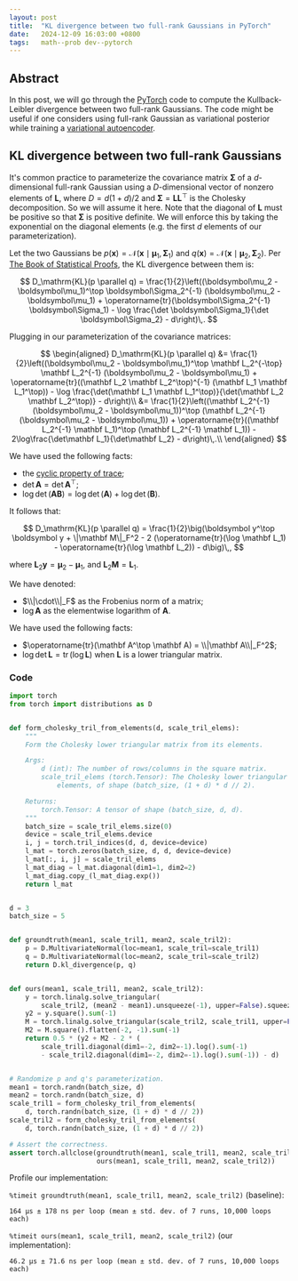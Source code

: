 ```yaml
---
layout: post
title:  "KL divergence between two full-rank Gaussians in PyTorch"
date:   2024-12-09 16:03:00 +0800
tags:   math--prob dev--pytorch
---
```


## Abstract

In this post, we will go through the [PyTorch][torch] code to compute the Kullback-Leibler divergence between two full-rank Gaussians.
The code might be useful if one considers using full-rank Gaussian as variational posterior while training a [variational autoencoder][vae].

[torch]: https://pytorch.org/
[vae]: https://arxiv.org/abs/1312.6114

## KL divergence between two full-rank Gaussians

It's common practice to parameterize the covariance matrix $\boldsymbol\Sigma$ of a $d$-dimensional full-rank Gaussian using a $D$-dimensional vector of nonzero elements of $\mathbf L$, where $D = d(1+d)/2$ and $\boldsymbol\Sigma = \mathbf L \mathbf L^\top$ is the Cholesky decomposition.
So we will assume it here.
Note that the diagonal of $\mathbf L$ must be positive so that $\boldsymbol\Sigma$ is positive definite.
We will enforce this by taking the exponential on the diagonal elements (e.g. the first $d$ elements of our parameterization).

Let the two Gaussians be $p(\boldsymbol x) = \mathcal N(\boldsymbol x \mid \boldsymbol\mu_1, \boldsymbol\Sigma_1)$ and $q(\boldsymbol x) = \mathcal N(\boldsymbol x \mid \boldsymbol\mu_2, \boldsymbol\Sigma_2)$.
Per [The Book of Statistical Proofs][mvn-kl], the KL divergence between them is:

$$
D_\mathrm{KL}(p \parallel q) = \frac{1}{2}\left((\boldsymbol\mu_2 - \boldsymbol\mu_1)^\top \boldsymbol\Sigma_2^{-1} (\boldsymbol\mu_2 - \boldsymbol\mu_1) + \operatorname{tr}(\boldsymbol\Sigma_2^{-1} \boldsymbol\Sigma_1) - \log \frac{\det \boldsymbol\Sigma_1}{\det \boldsymbol\Sigma_2} - d\right)\,.
$$

Plugging in our parameterization of the covariance matrices:

$$
\begin{aligned}
    D_\mathrm{KL}(p \parallel q)
    &= \frac{1}{2}\left((\boldsymbol\mu_2 - \boldsymbol\mu_1)^\top \mathbf L_2^{-\top} \mathbf L_2^{-1} (\boldsymbol\mu_2 - \boldsymbol\mu_1) + \operatorname{tr}((\mathbf L_2 \mathbf L_2^\top)^{-1} (\mathbf L_1 \mathbf L_1^\top)) - \log \frac{\det(\mathbf L_1 \mathbf L_1^\top)}{\det(\mathbf L_2 \mathbf L_2^\top)} - d\right)\\
    &= \frac{1}{2}\left((\mathbf L_2^{-1} (\boldsymbol\mu_2 - \boldsymbol\mu_1))^\top (\mathbf L_2^{-1} (\boldsymbol\mu_2 - \boldsymbol\mu_1)) + \operatorname{tr}((\mathbf L_2^{-1} \mathbf L_1)^\top (\mathbf L_2^{-1} \mathbf L_1)) - 2\log\frac{\det\mathbf L_1}{\det\mathbf L_2} - d\right)\,.\\
\end{aligned}
$$

We have used the following facts:

- the [cyclic property of trace][trace-cyclic];
- $\det \mathbf A = \det \mathbf A^\top$;
- $\log\det (\mathbf A \mathbf B) = \log\det(\mathbf A) + \log\det(\mathbf B)$.

It follows that:

$$
D_\mathrm{KL}(p \parallel q) = \frac{1}{2}\big(\boldsymbol y^\top \boldsymbol y + \|\mathbf M\|_F^2 - 2 (\operatorname{tr}(\log \mathbf L_1) - \operatorname{tr}(\log \mathbf L_2)) - d\big)\,,
$$

where $\mathbf L_2 \boldsymbol y = \boldsymbol\mu_2 - \boldsymbol\mu_1$, and $\mathbf L_2 \mathbf M = \mathbf L_1$.

We have denoted:

- $\\|\cdot\\|_F$ as the Frobenius norm of a matrix;
- $\log \mathbf A$ as the elementwise logarithm of $\mathbf A$.

We have used the following facts:

- $\operatorname{tr}(\mathbf A^\top \mathbf A) = \\|\mathbf A\\|_F^2$;
- $\log\det \mathbf L = \operatorname{tr}(\log \mathbf L)$ when $\mathbf L$ is a lower triangular matrix.

[mvn-kl]: https://statproofbook.github.io/P/mvn-kl
[trace-cyclic]: https://en.wikipedia.org/wiki/Trace_(linear_algebra)#Cyclic_property

### Code

```python
import torch
from torch import distributions as D


def form_cholesky_tril_from_elements(d, scale_tril_elems):
    """
    Form the Cholesky lower triangular matrix from its elements.

    Args:
        d (int): The number of rows/columns in the square matrix.
        scale_tril_elems (torch.Tensor): The Cholesky lower triangular
            elements, of shape (batch_size, (1 + d) * d // 2).

    Returns:
        torch.Tensor: A tensor of shape (batch_size, d, d).
    """
    batch_size = scale_tril_elems.size(0)
    device = scale_tril_elems.device
    i, j = torch.tril_indices(d, d, device=device)
    l_mat = torch.zeros(batch_size, d, d, device=device)
    l_mat[:, i, j] = scale_tril_elems
    l_mat_diag = l_mat.diagonal(dim1=1, dim2=2)
    l_mat_diag.copy_(l_mat_diag.exp())
    return l_mat


d = 3
batch_size = 5


def groundtruth(mean1, scale_tril1, mean2, scale_tril2):
    p = D.MultivariateNormal(loc=mean1, scale_tril=scale_tril1)
    q = D.MultivariateNormal(loc=mean2, scale_tril=scale_tril2)
    return D.kl_divergence(p, q)


def ours(mean1, scale_tril1, mean2, scale_tril2):
    y = torch.linalg.solve_triangular(
        scale_tril2, (mean2 - mean1).unsqueeze(-1), upper=False).squeeze(-1)
    y2 = y.square().sum(-1)
    M = torch.linalg.solve_triangular(scale_tril2, scale_tril1, upper=False)
    M2 = M.square().flatten(-2, -1).sum(-1)
    return 0.5 * (y2 + M2 - 2 * (
        scale_tril1.diagonal(dim1=-2, dim2=-1).log().sum(-1)
        - scale_tril2.diagonal(dim1=-2, dim2=-1).log().sum(-1)) - d)


# Randomize p and q's parameterization.
mean1 = torch.randn(batch_size, d)
mean2 = torch.randn(batch_size, d)
scale_tril1 = form_cholesky_tril_from_elements(
    d, torch.randn(batch_size, (1 + d) * d // 2))
scale_tril2 = form_cholesky_tril_from_elements(
    d, torch.randn(batch_size, (1 + d) * d // 2))

# Assert the correctness.
assert torch.allclose(groundtruth(mean1, scale_tril1, mean2, scale_tril2),
                      ours(mean1, scale_tril1, mean2, scale_tril2))
```

Profile our implementation:

`%timeit groundtruth(mean1, scale_tril1, mean2, scale_tril2)` (baseline):

```
164 μs ± 178 ns per loop (mean ± std. dev. of 7 runs, 10,000 loops each)
```

`%timeit ours(mean1, scale_tril1, mean2, scale_tril2)` (our implementation):

```
46.2 μs ± 71.6 ns per loop (mean ± std. dev. of 7 runs, 10,000 loops each)
```
